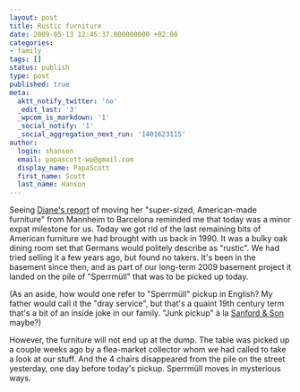 ```yaml
---
layout: post
title: Rustic furniture
date: 2009-05-13 12:45:37.000000000 +02:00
categories:
- family
tags: []
status: publish
type: post
published: true
meta:
  aktt_notify_twitter: 'no'
  _edit_last: '3'
  _wpcom_is_markdown: '1'
  _social_notify: '1'
  _social_aggregation_next_run: '1401623115'
author:
  login: shanson
  email: papascott-wp@gmail.com
  display_name: PapaScott
  first_name: Scott
  last_name: Hanson
---
```

<p>Seeing <a href="http://www.martinisfortwo.com/2009/05/movin-on-up.html">Diane's report</a> of moving her "super-sized, American-made furniture" from Mannheim to Barcelona reminded me that today was a minor expat milestone for us. Today we got rid of the last remaining bits of American furniture we had brought with us back in 1990. It was a bulky oak dining room set that Germans would politely describe as "rustic". We had tried selling it a few years ago, but found no takers. It's been in the basement since then, and as part of our long-term 2009 basement project it landed on the pile of "Sperrm&uuml;ll" that was to be picked up today.</p>
<p>(As an aside, how would one refer to "Sperrm&uuml;ll" pickup in English? My father would call it the "dray service", but that's a quaint 19th century term that's a bit of an inside joke in our family. "Junk pickup" &agrave; la <a href="http://en.wikipedia.org/wiki/Sanford_and_Son">Sanford &amp; Son</a> maybe?)</p>
<p>However, the furniture will not end up at the dump. The table was picked up a couple weeks ago by a flea-market collector whom we had called to take a look at our stuff. And the 4 chairs disappeared from the pile on the street yesterday, one day before today's pickup. Sperrm&uuml;ll moves in mysterious ways.</p>

